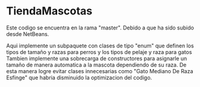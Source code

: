 # TiendaMascotas
Este codigo se encuentra en la rama "master". Debido a que ha sido subido desde NetBeans.

Aqui implemente un subpaquete con clases de tipo "enum" que definen los tipos de tamaño y razas para perros y los tipos de pelaje y raza para gatos
Tambien implemente una sobrecarga de constructores para asignarle un tamaño de manera automatica a la mascota dependiendo de su raza. De esta manera logre evitar clases innecesarias como "Gato Mediano De Raza Esfinge" que habria disminuido la optimizacion del codigo.
